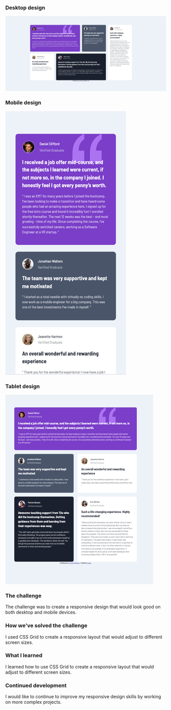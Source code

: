 ### Desktop design

![alt text](/solution_imgs/desktop_solution.png)

### Mobile design

![alt text](/solution_imgs/mobile_solution.png)

### Tablet design

![alt text](/solution_imgs/tablet_solution.png)

### The challenge

The challenge was to create a responsive design that would look good on both desktop and mobile devices.

### How we've solved the challenge
I used CSS Grid to create a responsive layout that would adjust to different screen sizes.

### What I learned

I learned how to use CSS Grid to create a responsive layout that would adjust to different screen sizes.

### Continued development

I would like to continue to improve my responsive design skills by working on more complex projects.